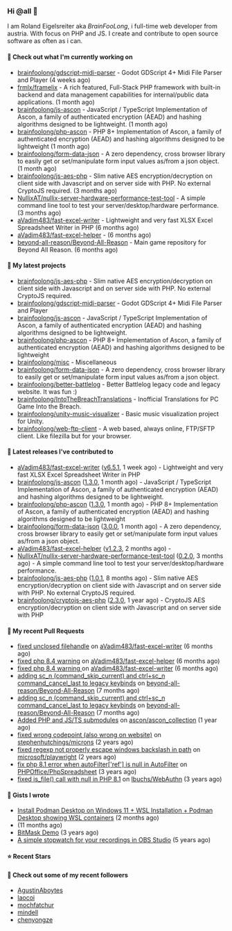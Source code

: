 ### Hi @all 👋

I am Roland Eigelsreiter aka _BrainFooLong_, i full-time web developer from austria. With focus on PHP and JS. I create and contribute to open source software as often as i can.


#### 👷 Check out what I'm currently working on

- [brainfoolong/gdscript-midi-parser](https://github.com/brainfoolong/gdscript-midi-parser) - Godot GDScript 4&#43; Midi File Parser and Player (4 weeks ago)
- [frmlx/framelix](https://github.com/frmlx/framelix) - A rich featured, Full-Stack PHP framework with built-in backend and data management capabilities for internal/public data applications. (1 month ago)
- [brainfoolong/js-ascon](https://github.com/brainfoolong/js-ascon) - JavaScript / TypeScript Implementation of Ascon, a family of authenticated encryption (AEAD) and hashing algorithms designed to be lightweight. (1 month ago)
- [brainfoolong/php-ascon](https://github.com/brainfoolong/php-ascon) - PHP 8&#43; Implementation of Ascon, a family of authenticated encryption (AEAD) and hashing algorithms designed to be lightweight (1 month ago)
- [brainfoolong/form-data-json](https://github.com/brainfoolong/form-data-json) - A zero dependency, cross browser library to easily get or set/manipulate form input values as/from a json object. (1 month ago)
- [brainfoolong/js-aes-php](https://github.com/brainfoolong/js-aes-php) - Slim native AES encryption/decryption on client side with Javascript and on server side with PHP. No external CryptoJS required. (3 months ago)
- [NullixAT/nullix-server-hardware-performance-test-tool](https://github.com/NullixAT/nullix-server-hardware-performance-test-tool) - A simple command line tool to test your server/desktop/hardware performance. (3 months ago)
- [aVadim483/fast-excel-writer](https://github.com/aVadim483/fast-excel-writer) - Lightweight and very fast XLSX Excel Spreadsheet Writer in PHP (6 months ago)
- [aVadim483/fast-excel-helper](https://github.com/aVadim483/fast-excel-helper) -  (6 months ago)
- [beyond-all-reason/Beyond-All-Reason](https://github.com/beyond-all-reason/Beyond-All-Reason) - Main game repository for Beyond All Reason. (6 months ago)

#### 🌱 My latest projects

- [brainfoolong/js-aes-php](https://github.com/brainfoolong/js-aes-php) - Slim native AES encryption/decryption on client side with Javascript and on server side with PHP. No external CryptoJS required.
- [brainfoolong/gdscript-midi-parser](https://github.com/brainfoolong/gdscript-midi-parser) - Godot GDScript 4&#43; Midi File Parser and Player
- [brainfoolong/js-ascon](https://github.com/brainfoolong/js-ascon) - JavaScript / TypeScript Implementation of Ascon, a family of authenticated encryption (AEAD) and hashing algorithms designed to be lightweight.
- [brainfoolong/php-ascon](https://github.com/brainfoolong/php-ascon) - PHP 8&#43; Implementation of Ascon, a family of authenticated encryption (AEAD) and hashing algorithms designed to be lightweight
- [brainfoolong/misc](https://github.com/brainfoolong/misc) - Miscellaneous
- [brainfoolong/form-data-json](https://github.com/brainfoolong/form-data-json) - A zero dependency, cross browser library to easily get or set/manipulate form input values as/from a json object.
- [brainfoolong/better-battlelog](https://github.com/brainfoolong/better-battlelog) - Better Battlelog legacy code and legacy website. It was fun :)
- [brainfoolong/IntoTheBreachTranslations](https://github.com/brainfoolong/IntoTheBreachTranslations) - Inofficial Translations for PC Game Into the Breach.
- [brainfoolong/unity-music-visualizer](https://github.com/brainfoolong/unity-music-visualizer) - Basic music visualization project for Unity.
- [brainfoolong/web-ftp-client](https://github.com/brainfoolong/web-ftp-client) - A web based, always online, FTP/SFTP client. Like filezilla but for your browser.

#### 🔭 Latest releases I've contributed to

- [aVadim483/fast-excel-writer](https://github.com/aVadim483/fast-excel-writer) ([v6.5.1](https://github.com/aVadim483/fast-excel-writer/releases/tag/v6.5.1), 1 week ago) - Lightweight and very fast XLSX Excel Spreadsheet Writer in PHP
- [brainfoolong/js-ascon](https://github.com/brainfoolong/js-ascon) ([1.3.0](https://github.com/brainfoolong/js-ascon/releases/tag/1.3.0), 1 month ago) - JavaScript / TypeScript Implementation of Ascon, a family of authenticated encryption (AEAD) and hashing algorithms designed to be lightweight.
- [brainfoolong/php-ascon](https://github.com/brainfoolong/php-ascon) ([1.3.0](https://github.com/brainfoolong/php-ascon/releases/tag/1.3.0), 1 month ago) - PHP 8&#43; Implementation of Ascon, a family of authenticated encryption (AEAD) and hashing algorithms designed to be lightweight
- [brainfoolong/form-data-json](https://github.com/brainfoolong/form-data-json) ([3.0.0](https://github.com/brainfoolong/form-data-json/releases/tag/3.0.0), 1 month ago) - A zero dependency, cross browser library to easily get or set/manipulate form input values as/from a json object.
- [aVadim483/fast-excel-helper](https://github.com/aVadim483/fast-excel-helper) ([v1.2.3](https://github.com/aVadim483/fast-excel-helper/releases/tag/v1.2.3), 2 months ago) - 
- [NullixAT/nullix-server-hardware-performance-test-tool](https://github.com/NullixAT/nullix-server-hardware-performance-test-tool) ([0.2.0](https://github.com/NullixAT/nullix-server-hardware-performance-test-tool/releases/tag/0.2.0), 3 months ago) - A simple command line tool to test your server/desktop/hardware performance.
- [brainfoolong/js-aes-php](https://github.com/brainfoolong/js-aes-php) ([1.0.1](https://github.com/brainfoolong/js-aes-php/releases/tag/1.0.1), 8 months ago) - Slim native AES encryption/decryption on client side with Javascript and on server side with PHP. No external CryptoJS required.
- [brainfoolong/cryptojs-aes-php](https://github.com/brainfoolong/cryptojs-aes-php) ([2.3.0](https://github.com/brainfoolong/cryptojs-aes-php/releases/tag/2.3.0), 1 year ago) - CryptoJS AES encryption/decryption on client side with Javascript and on server side with PHP

#### 🔨 My recent Pull Requests

- [fixed unclosed filehandle](https://github.com/aVadim483/fast-excel-writer/pull/91) on [aVadim483/fast-excel-writer](https://github.com/aVadim483/fast-excel-writer) (6 months ago)
- [fixed php 8.4 warning](https://github.com/aVadim483/fast-excel-helper/pull/3) on [aVadim483/fast-excel-helper](https://github.com/aVadim483/fast-excel-helper) (6 months ago)
- [fixed php 8.4 warning ](https://github.com/aVadim483/fast-excel-writer/pull/90) on [aVadim483/fast-excel-writer](https://github.com/aVadim483/fast-excel-writer) (6 months ago)
- [adding sc_n (command_skip_current) and ctrl&#43;sc_n command_cancel_last to legacy keybinds](https://github.com/beyond-all-reason/Beyond-All-Reason/pull/3719) on [beyond-all-reason/Beyond-All-Reason](https://github.com/beyond-all-reason/Beyond-All-Reason) (7 months ago)
- [adding sc_n (command_skip_current) and ctrl&#43;sc_n command_cancel_last to legacy keybinds](https://github.com/beyond-all-reason/Beyond-All-Reason/pull/3718) on [beyond-all-reason/Beyond-All-Reason](https://github.com/beyond-all-reason/Beyond-All-Reason) (7 months ago)
- [Added PHP and JS/TS submodules](https://github.com/ascon/ascon_collection/pull/2) on [ascon/ascon_collection](https://github.com/ascon/ascon_collection) (1 year ago)
- [fixed wrong codepoint (also wrong on website)](https://github.com/stephenhutchings/microns/pull/22) on [stephenhutchings/microns](https://github.com/stephenhutchings/microns) (2 years ago)
- [fixed regexp not properly escape windows backslash in path](https://github.com/microsoft/playwright/pull/17690) on [microsoft/playwright](https://github.com/microsoft/playwright) (2 years ago)
- [fix php 8.1 error when autoFilter[&#39;ref&#39;] is null in AutoFilter](https://github.com/PHPOffice/PhpSpreadsheet/pull/2596) on [PHPOffice/PhpSpreadsheet](https://github.com/PHPOffice/PhpSpreadsheet) (3 years ago)
- [fixed is_file() call with null in PHP 8.1](https://github.com/lbuchs/WebAuthn/pull/53) on [lbuchs/WebAuthn](https://github.com/lbuchs/WebAuthn) (3 years ago)

#### 📓 Gists I wrote

- [Install Podman Desktop on Windows 11 &#43; WSL Installation &#43; Podman Desktop showing WSL containers](https://gist.github.com/117a0f7562cb2c51b824db4011d40d29) (2 months ago)
- [](https://gist.github.com/47cc8c26b9547e632ca099a118aa8136) (11 months ago)
- [BitMask Demo](https://gist.github.com/4c30bdf9d94acfa4d2f61f0ae932ef71) (3 years ago)
- [A simple stopwatch for your recordings in OBS Studio](https://gist.github.com/5750da1529a88c6c4a125b0a157c5d46) (5 years ago)

#### ⭐ Recent Stars


#### 👯 Check out some of my recent followers

- [AgustinAboytes](https://github.com/AgustinAboytes)
- [laocoi](https://github.com/laocoi)
- [mochfatchur](https://github.com/mochfatchur)
- [mindell](https://github.com/mindell)
- [chenyongze](https://github.com/chenyongze)
